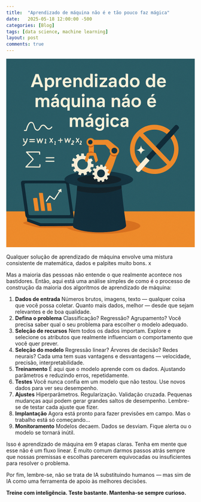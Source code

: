 ```yaml
---
title:  "Aprendizado de máquina não é e tão pouco faz mágica"
date:   2025-05-18 12:00:00 -500
categories: [Blog]
tags: [data science, machine learning]
layout: post
comments: true
---
```


![png](https://github.com/gallileugenesis/gallileugenesis.github.io/blob/main/post-img/2025-05-18-ml-flow/header_image.png?raw=true)

Qualquer solução de aprendizado de máquina envolve uma mistura consistente de matemática, dados e palpites muito bons. x

Mas a maioria das pessoas não entende o que realmente acontece nos bastidores. Então, aqui está uma análise simples de como é o processo de construção da maioria dos algoritmos de aprendizado de máquina:

1. **Dados de entrada**
 Números brutos, imagens, texto — qualquer coisa que você possa coletar.
 Quanto mais dados, melhor — desde que sejam relevantes e de boa qualidade.
2. **Defina o problema**
 Classificação? Regressão? Agrupamento?
 Você precisa saber qual o seu problema para escolher o modelo adequado. 
3. **Seleção de recursos**
 Nem todos os dados importam.
Explore e selecione os atributos que realmente influenciam o comportamento que você quer prever.
4. **Seleção do modelo**
 Regressão linear? Árvores de decisão? Redes neurais?
 Cada uma tem suas vantagens e desvantagens — velocidade, precisão, interpretabilidade.
5. **Treinamento**
 É aqui que o modelo aprende com os dados.
 Ajustando parâmetros e reduzindo erros, repetidamente.
6. **Testes**
 Você nunca confia em um modelo que não testou.
 Use novos dados para ver seu desempenho.
7. **Ajustes**
 Hiperparâmetros. Regularização. Validação cruzada.
 Pequenas mudanças aqui podem gerar grandes saltos de desempenho. Lembre-se de testar cada ajuste que fizer.
8. **Implantação**
 Agora está pronto para fazer previsões em campo.
 Mas o trabalho está só começando...
9. **Monitoramento**
 Modelos decaem. Dados se desviam.
 Fique alerta ou o modelo se tornará inútil.

Isso é aprendizado de máquina em 9 etapas claras. Tenha em mente que esse não é um fluxo linear. É muito comum darmos passos atrás sempre que nossas premissas e escolhas parecerem equivocadas ou insuficientes para resolver o problema. 

Por fim, lembre-se, não se trata de IA substituindo humanos — mas sim de IA como uma ferramenta de apoio às melhores decisões.

**Treine com inteligência. Teste bastante. Mantenha-se sempre curioso.**
